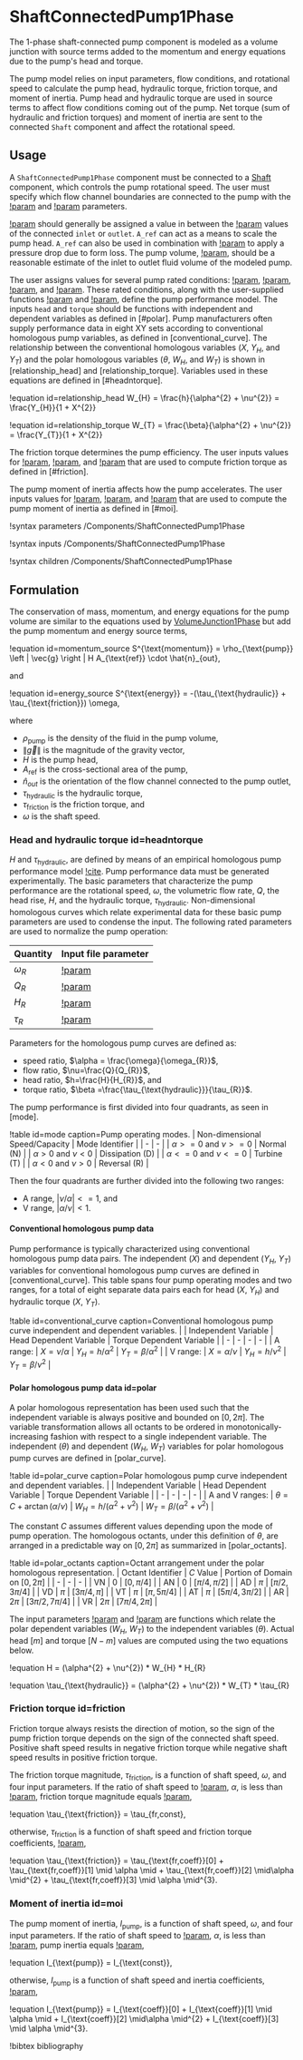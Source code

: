 # ShaftConnectedPump1Phase

The 1-phase shaft-connected pump component is modeled as a volume junction with source terms added to the momentum and energy equations due to the pump's head and torque.

The pump model relies on input parameters, flow conditions, and rotational speed to calculate the pump head, hydraulic torque, friction torque, and moment of inertia. Pump head and hydraulic torque are used in source terms to affect flow conditions coming out of the pump. Net torque (sum of hydraulic and friction torques) and moment of inertia are sent to the connected `Shaft` component and affect the rotational speed.

## Usage

A `ShaftConnectedPump1Phase` component must be connected to a [Shaft](Shaft.md) component, which controls the pump rotational speed. The user must specify which flow channel boundaries are connected to the pump with the [!param](/Components/ShaftConnectedPump1Phase/inlet) and [!param](/Components/ShaftConnectedPump1Phase/outlet) parameters.

[!param](/Components/ShaftConnectedPump1Phase/A_ref) should generally be assigned a value in between the [!param](/Components/FlowChannel1Phase/A) values of the connected `inlet` or `outlet`. `A_ref` can act as a means to scale the pump head. `A_ref` can also be used in combination with [!param](/Components/ShaftConnectedPump1Phase/K) to apply a pressure drop due to form loss.  The pump volume, [!param](/Components/ShaftConnectedPump1Phase/volume), should be a reasonable estimate of the inlet to outlet fluid volume of the modeled pump.

The user assigns values for several pump rated conditions: [!param](/Components/ShaftConnectedPump1Phase/omega_rated), [!param](/Components/ShaftConnectedPump1Phase/volumetric_rated), [!param](/Components/ShaftConnectedPump1Phase/head_rated), and [!param](/Components/ShaftConnectedPump1Phase/torque_rated). These rated conditions, along with the user-supplied functions [!param](/Components/ShaftConnectedPump1Phase/head) and [!param](/Components/ShaftConnectedPump1Phase/torque_hydraulic), define the pump performance model. The inputs `head` and `torque` should be functions with independent and dependent variables as defined in [#polar]. Pump manufacturers often supply performance data in eight XY sets according to conventional homologous pump variables, as defined in [conventional_curve]. The relationship between the conventional homologous variables ($X$, $Y_{H}$, and $Y_{T}$) and the polar homologous variables ($\theta$, $W_{H}$, and $W_{T}$) is shown in [relationship_head] and [relationship_torque]. Variables used in these equations are defined in [#headntorque].

!equation id=relationship_head
W_{H} = \frac{h}{\alpha^{2} + \nu^{2}} = \frac{Y_{H}}{1 + X^{2}}

!equation id=relationship_torque
W_{T} = \frac{\beta}{\alpha^{2} + \nu^{2}} = \frac{Y_{T}}{1 + X^{2}}

The friction torque determines the pump efficiency. The user inputs values for [!param](/Components/ShaftConnectedPump1Phase/tau_fr_coeff), [!param](/Components/ShaftConnectedPump1Phase/tau_fr_const), and [!param](/Components/ShaftConnectedPump1Phase/speed_cr_fr) that are used to compute friction torque as defined in [#friction].

The pump moment of inertia affects how the pump accelerates. The user inputs values for [!param](/Components/ShaftConnectedPump1Phase/inertia_coeff), [!param](/Components/ShaftConnectedPump1Phase/inertia_const), and [!param](/Components/ShaftConnectedPump1Phase/speed_cr_I) that are used to compute the pump moment of inertia as defined in [#moi].

!syntax parameters /Components/ShaftConnectedPump1Phase

!syntax inputs /Components/ShaftConnectedPump1Phase

!syntax children /Components/ShaftConnectedPump1Phase

## Formulation

The conservation of mass, momentum, and energy equations for the pump volume are similar to the equations used by [VolumeJunction1Phase](VolumeJunction1Phase.md) but add the pump momentum and energy source terms,

!equation id=momentum_source
S^{\text{momentum}} = \rho_{\text{pump}} \left \| \vec{g} \right \| H A_{\text{ref}} \cdot \hat{n}_{out},

and

!equation id=energy_source
S^{\text{energy}} = -(\tau_{\text{hydraulic}} + \tau_{\text{friction}}) \omega,


where

- $\rho_{\text{pump}}$ is the density of the fluid in the pump volume,
- $\left \| \vec{g} \right \|$ is the magnitude of the gravity vector,
- $H$ is the pump head,
- $A_{\text{ref}}$ is the cross-sectional area of the pump,
- $\hat{n}_{out}$ is the orientation of the flow channel connected to the pump outlet,
- $\tau_{\text{hydraulic}}$ is the hydraulic torque,
- $\tau_{\text{friction}}$ is the friction torque, and
- $\omega$ is the shaft speed.

### Head and hydraulic torque id=headntorque

$H$ and $\tau_{\text{hydraulic}}$, are defined by means of an empirical homologous pump performance model [!cite](CentrifugalPump). Pump performance data must be generated experimentally. The basic parameters that characterize the pump performance are the rotational speed, $\omega$, the volumetric flow rate, $Q$, the head rise, $H$, and the hydraulic torque, $\tau_{\text{hydraulic}}$. Non-dimensional homologous curves which relate experimental data for these basic pump parameters are used to condense the input. The following rated  parameters are used to normalize the pump operation:

| Quantity | Input file parameter |
| - | - |
| $\omega_{R}$ | [!param](/Components/ShaftConnectedPump1Phase/omega_rated) |
| $Q_{R}$ | [!param](/Components/ShaftConnectedPump1Phase/volumetric_rated) |
| $H_{R}$ | [!param](/Components/ShaftConnectedPump1Phase/head_rated) |
| $\tau_{R}$ | [!param](/Components/ShaftConnectedPump1Phase/torque_rated) |

Parameters for the homologous pump curves are defined as:

- speed ratio, $\alpha = \frac{\omega}{\omega_{R}}$,
- flow ratio, $\nu=\frac{Q}{Q_{R}}$,
- head ratio, $h=\frac{H}{H_{R}}$, and
- torque ratio, $\beta =\frac{\tau_{\text{hydraulic}}}{\tau_{R}}$.

The pump performance is first divided into four quadrants, as seen in [mode].

!table id=mode caption=Pump operating modes.
| Non-dimensional Speed/Capacity | Mode Identifier |
| - | - |
| $\alpha >= 0$ and $\nu >= 0$ | Normal (N) |
| $\alpha > 0$ and $\nu < 0$ | Dissipation (D) |
| $\alpha <= 0$ and $\nu <= 0$ | Turbine (T) |
| $\alpha < 0$ and $\nu > 0$ | Reversal (R) |

Then the four quadrants are further divided into the following two ranges:

- A range, $|\nu / \alpha| <= 1$, and
- V range, $|\alpha / \nu| < 1$.

#### Conventional homologous pump data

Pump performance is typically characterized using conventional homologous pump data pairs. The independent ($X$) and dependent ($Y_{H}$, $Y_{T}$) variables for conventional homologous pump curves are defined in [conventional_curve].  This table spans four pump operating modes and two ranges, for a total of eight separate data pairs each for head ($X$, $Y_{H}$) and hydraulic torque ($X$, $Y_{T}$).

!table id=conventional_curve caption=Conventional homologous pump curve independent and dependent variables.
| | Independent Variable | Head Dependent Variable | Torque Dependent Variable |
| - | - | - | - |
| A range: | $X = \nu / \alpha$ | $Y_{H} = h / \alpha^{2}$ | $Y_{T} = \beta / \alpha^{2}$ |
| V range: | $X = \alpha / \nu$ | $Y_{H} = h / \nu^{2}$ | $Y_{T} = \beta / \nu^{2}$ |

#### Polar homologous pump data id=polar

A polar homologous representation has been used such that the independent variable is always positive and bounded on $[0, 2\pi]$. The variable transformation allows all octants to be ordered in monotonically-increasing fashion with respect to a single independent variable. The independent ($\theta$) and dependent ($W_{H}$, $W_{T}$) variables for polar homologous pump curves are defined in [polar_curve].

!table id=polar_curve caption=Polar homologous pump curve independent and dependent variables.
| | Independent Variable | Head Dependent Variable | Torque Dependent Variable |
| - | - | - | - |
| A and V ranges: | $\theta = C + \arctan(\alpha / \nu)$ | $W_{H} = h / (\alpha^{2} +\nu^{2})$ | $W_{T} = \beta / (\alpha^{2} +\nu^{2})$ |

The constant $C$ assumes different values depending upon the mode of pump operation. The homologous octants, under this definition of $\theta$, are arranged in a predictable way on
$[0,2\pi]$ as summarized in [polar_octants].

!table id=polar_octants caption=Octant arrangement under the polar homologous representation.
| Octant Identifier | $C$ Value | Portion of Domain on $[0,2\pi]$ |
| - | - | - |
| VN | $0$ | $[0,\pi/4]$ |
| AN | $0$ | $[\pi/4,\pi/2]$ |
| AD | $\pi$ | $[\pi/2,3\pi/4]$ |
| VD | $\pi$ | $[3\pi/4,\pi]$ |
| VT | $\pi$ | $[\pi,5\pi/4]$ |
| AT | $\pi$ | $[5\pi/4,3\pi/2]$ |
| AR | $2\pi$ | $[3\pi/2,7\pi/4]$ |
| VR | $2\pi$ | $[7\pi/4,2\pi]$ |

The input parameters [!param](/Components/ShaftConnectedPump1Phase/head) and [!param](/Components/ShaftConnectedPump1Phase/torque_hydraulic) are functions which relate the polar dependent variables ($W_{H}$, $W_{T}$) to the independent variables ($\theta$). Actual head $[m]$ and torque $[N-m]$ values are computed using the two equations below.

!equation
H = (\alpha^{2} + \nu^{2}) * W_{H} * H_{R}

!equation
\tau_{\text{hydraulic}} = (\alpha^{2} + \nu^{2}) * W_{T} * \tau_{R}

### Friction torque id=friction

Friction torque always resists the direction of motion, so the sign of the pump friction torque depends on the sign of the connected shaft speed. Positive shaft speed results in negative friction torque while negative shaft speed results in positive friction torque.

The friction torque magnitude, $\tau_{\text{friction}}$, is a function of shaft speed, $\omega$, and four input parameters. If the ratio of shaft speed to [!param](/Components/ShaftConnectedPump1Phase/omega_rated), $\alpha$, is less than [!param](/Components/ShaftConnectedPump1Phase/speed_cr_fr), friction torque magnitude equals [!param](/Components/ShaftConnectedPump1Phase/tau_fr_const),

!equation
\tau_{\text{friction}} = \tau_{fr,const},


otherwise, $\tau_{\text{friction}}$ is a function of shaft speed and friction torque coefficients, [!param](/Components/ShaftConnectedPump1Phase/tau_fr_coeff),

!equation
\tau_{\text{friction}} = \tau_{\text{fr,coeff}}[0] + \tau_{\text{fr,coeff}}[1] \mid \alpha \mid + \tau_{\text{fr,coeff}}[2] \mid\alpha \mid^{2} + \tau_{\text{fr,coeff}}[3] \mid \alpha \mid^{3}.



### Moment of inertia id=moi

The pump moment of inertia, $I_{\text{pump}}$, is a function of shaft speed, $\omega$, and four input parameters. If the ratio of shaft speed to [!param](/Components/ShaftConnectedPump1Phase/omega_rated), $\alpha$, is less than [!param](/Components/ShaftConnectedPump1Phase/speed_cr_I), pump inertia equals [!param](/Components/ShaftConnectedPump1Phase/inertia_const),

!equation
I_{\text{pump}} = I_{\text{const}},


otherwise, $I_{\text{pump}}$ is a function of shaft speed and inertia coefficients, [!param](/Components/ShaftConnectedPump1Phase/inertia_coeff),

!equation
I_{\text{pump}} = I_{\text{coeff}}[0] + I_{\text{coeff}}[1] \mid \alpha \mid + I_{\text{coeff}}[2] \mid\alpha \mid^{2} + I_{\text{coeff}}[3] \mid \alpha \mid^{3}.


!bibtex bibliography
